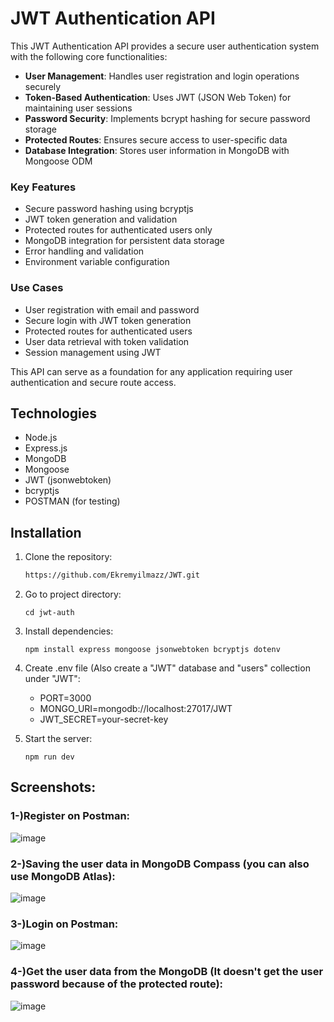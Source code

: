 # JWT Authentication API

This JWT Authentication API provides a secure user authentication system with the following core functionalities:

- **User Management**: Handles user registration and login operations securely
- **Token-Based Authentication**: Uses JWT (JSON Web Token) for maintaining user sessions
- **Password Security**: Implements bcrypt hashing for secure password storage
- **Protected Routes**: Ensures secure access to user-specific data
- **Database Integration**: Stores user information in MongoDB with Mongoose ODM

### Key Features

- Secure password hashing using bcryptjs
- JWT token generation and validation
- Protected routes for authenticated users only
- MongoDB integration for persistent data storage
- Error handling and validation
- Environment variable configuration

### Use Cases

- User registration with email and password
- Secure login with JWT token generation
- Protected routes for authenticated users
- User data retrieval with token validation
- Session management using JWT

This API can serve as a foundation for any application requiring user authentication and secure route access.

## Technologies

- Node.js
- Express.js
- MongoDB
- Mongoose
- JWT (jsonwebtoken)
- bcryptjs
- POSTMAN (for testing)

## Installation

1. Clone the repository:

   ```bash
   https://github.com/Ekremyilmazz/JWT.git
2. Go to project directory:
   ```
   cd jwt-auth
3. Install dependencies:
   ```
   npm install express mongoose jsonwebtoken bcryptjs dotenv
4. Create .env file (Also create a "JWT" database and "users" collection under "JWT":
   - PORT=3000
   - MONGO_URI=mongodb://localhost:27017/JWT
   - JWT_SECRET=your-secret-key
5. Start the server:
   ```
   npm run dev

## Screenshots:

### 1-)Register on Postman:
![image](https://github.com/user-attachments/assets/b4da08c9-47ba-440a-9630-e99d7c881d09)

### 2-)Saving the user data in MongoDB Compass (you can also use MongoDB Atlas):
![image](https://github.com/user-attachments/assets/6c19b9be-bd11-4655-ba3f-497ec616fecd)

### 3-)Login on Postman:
![image](https://github.com/user-attachments/assets/e909f1fd-1101-4fda-aea1-648be0c2b7bf)

### 4-)Get the user data from the MongoDB (It doesn't get the user password because of the protected route):
![image](https://github.com/user-attachments/assets/40f12ba4-eec2-4b40-9610-7508cbcb8605)
